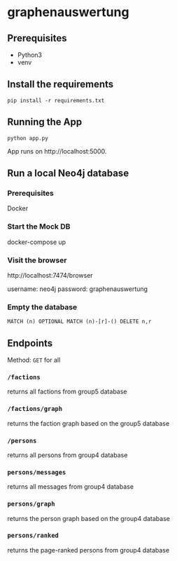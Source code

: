 # graphenauswertung

## Prerequisites

* Python3
* venv

## Install the requirements
```pip install -r requirements.txt```

## Running the App
```python app.py```

App runs on http://localhost:5000.

## Run a local Neo4j database

### Prerequisites

Docker

### Start the Mock DB

docker-compose up

### Visit the browser

http://localhost:7474/browser

username: neo4j
password: graphenauswertung

### Empty the database

```MATCH (n) OPTIONAL MATCH (n)-[r]-() DELETE n,r```

## Endpoints

Method: `GET` for all

### `/factions`

returns all factions from group5 database

### `/factions/graph`

returns the faction graph based on the group5 database

### `/persons`

returns all persons from group4 database

### `persons/messages`

returns all messages from group4 database

### `persons/graph`

returns the person graph based on the group4 database

### `persons/ranked`

returns the page-ranked persons from group4 database